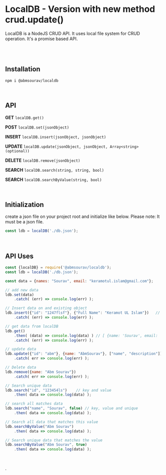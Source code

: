 # LocalDB - Version with new method crud.update()
LocalDB is a NodeJS CRUD API. 
It uses local file system for CRUD operation. It's a promise based API.

<br>
<br>

## Installation
`npm i @abmsourav/localdb`

<br>

## API

**GET** `localDB.get()`

**POST** `localDB.set(jsonObject)`

**INSERT** `localDB.insert(jsonObject, jsonObject)`

**UPDATE** `localDB.update(jsonObject, jsonObject, Array<string> (optional))`

**DELETE** `localDB.remove(jsonObject)`

**SEARCH** `localDB.search(string, string, bool)`

**SEARCH** `localDB.searchByValue(string, bool)`

<br>

## Initialization
create a json file on your project root and initialize like below.
Please note: It must be a json file.
```js
const ldb = localDB('./db.json');
```

<br>

## API Uses
```js
const {localDB} = require('@abmsourav/localdb');
const ldb = localDB('./db.json');

const data = {names: "Sourav", email: "keramotul.islam@gmail.com"};

// add new data
ldb.set(data)
	.catch( (err) => console.log(err) );

// Insert data on and existing object
ldb.insert({"id": "1247flsf"}, {"Full Name": "Keramot UL Islam"})	// 1. find the object, 2. add property and value
	.catch( (err) => console.log(err) );

// get data from localDB
ldb.get()
	.then( (data) => console.log(data) ) // [ {name: 'Sourav', email: 'keramotul.islam@gmail.com'} ]
	.catch( (err) => console.log(err) );

// update data
ldb.update({"id": "abm"}, {name: "AbmSourav"}, ["name", "description"]) // args: 1.where update'll made, 2.new data, 3. fields allowed to change, if empty it will change the object with the values entered in the second argument
	.catch( err => console.log(err) );

// Delete data
ldb.remove({name: "Abm Sourav"})
	.catch( err => console.log(err) );

// Search unique data
ldb.search("id", "123454ls")	// key and value
	.then( data => console.log(data) );

// search all matches data
ldb.search("name", "Sourav", false)	// key, value and unique
	.then( data => console.log(data) );

// Search all data that matches this value 
ldb.searchByValue("Abm Sourav")
	.then( data => console.log(data) );

// Search unique data that matches the value
ldb.searchByValue("Abm Sourav", true)
	.then( data => console.log(data) );

```

<br>

.
